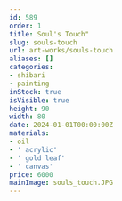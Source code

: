 ```yaml
---
id: 589
order: 1
title: Soul's Touch"
slug: souls-touch
url: art-works/souls-touch
aliases: []
categories:
- shibari
- painting
inStock: true
isVisible: true
height: 90
width: 80
date: 2024-01-01T00:00:00Z
materials:
- oil
- ' acrylic'
- ' gold leaf'
- ' canvas'
price: 6000
mainImage: souls_touch.JPG
---
```

